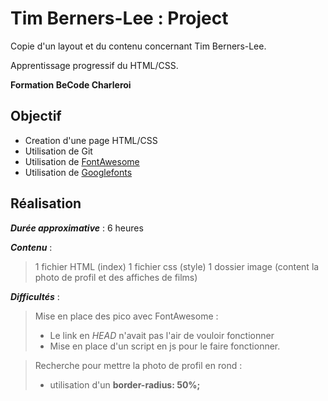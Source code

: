 # Tim Berners-Lee : Project

Copie d'un layout et du contenu concernant Tim Berners-Lee.

Apprentissage progressif du HTML/CSS.

**Formation BeCode Charleroi**

## Objectif
  - Creation d'une page HTML/CSS
  - Utilisation de Git
  - Utilisation de [FontAwesome]
  - Utilisation de [Googlefonts]

## Réalisation

___Durée approximative___ : 6 heures

___Contenu___ :
> 1 fichier HTML (index)
> 1 fichier css (style)
> 1 dossier image (content la photo de profil et des affiches de films)

___Difficultés___ :

> Mise en place des pico avec FontAwesome :
> * Le link en *HEAD* n'avait pas l'air de vouloir fonctionner
> * Mise en place d'un script en js pour le faire fonctionner.

> Recherche pour mettre la photo de profil en rond :
> * utilisation d'un __border-radius: 50%;__


[fontawesome]: <https://fontawesome.com/>
[googlefonts]: <https://fonts.google.com/>
